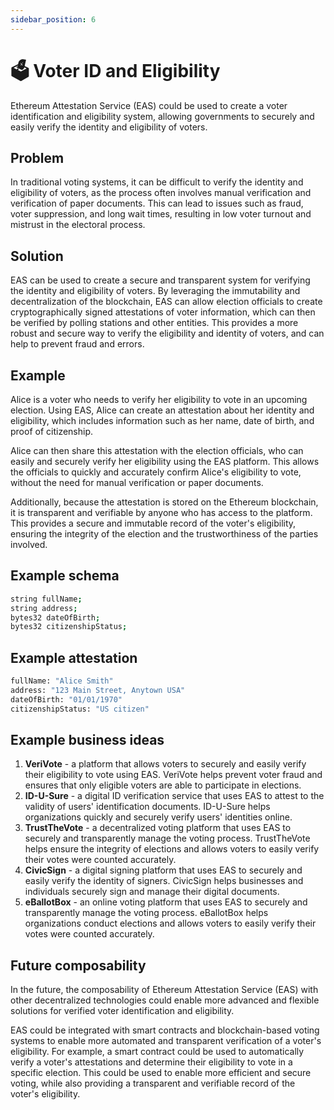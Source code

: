 ```yaml
---
sidebar_position: 6
---
```


# 🗳️ Voter ID and Eligibility 
Ethereum Attestation Service (EAS) could be used to create a voter identification and eligibility system, allowing governments to securely and easily verify the identity and eligibility of voters.

## Problem
In traditional voting systems, it can be difficult to verify the identity and eligibility of voters, as the process often involves manual verification and verification of paper documents. This can lead to issues such as fraud, voter suppression, and long wait times, resulting in low voter turnout and mistrust in the electoral process.

## Solution
EAS can be used to create a secure and transparent system for verifying the identity and eligibility of voters. By leveraging the immutability and decentralization of the blockchain, EAS can allow election officials to create cryptographically signed attestations of voter information, which can then be verified by polling stations and other entities. This provides a more robust and secure way to verify the eligibility and identity of voters, and can help to prevent fraud and errors.

## Example 
Alice is a voter who needs to verify her eligibility to vote in an upcoming election. Using EAS, Alice can create an attestation about her identity and eligibility, which includes information such as her name, date of birth, and proof of citizenship.

Alice can then share this attestation with the election officials, who can easily and securely verify her eligibility using the EAS platform. This allows the officials to quickly and accurately confirm Alice's eligibility to vote, without the need for manual verification or paper documents.

Additionally, because the attestation is stored on the Ethereum blockchain, it is transparent and verifiable by anyone who has access to the platform. This provides a secure and immutable record of the voter's eligibility, ensuring the integrity of the election and the trustworthiness of the parties involved.

## Example schema
```bash
string fullName;
string address;
bytes32 dateOfBirth;
bytes32 citizenshipStatus;
```

## Example attestation
``` bash
fullName: "Alice Smith"
address: "123 Main Street, Anytown USA"
dateOfBirth: "01/01/1970"
citizenshipStatus: "US citizen"

```

## Example business ideas
1. **VeriVote** - a platform that allows voters to securely and easily verify their eligibility to vote using EAS. VeriVote helps prevent voter fraud and ensures that only eligible voters are able to participate in elections.
2. **ID-U-Sure** - a digital ID verification service that uses EAS to attest to the validity of users' identification documents. ID-U-Sure helps organizations quickly and securely verify users' identities online.
3. **TrustTheVote** - a decentralized voting platform that uses EAS to securely and transparently manage the voting process. TrustTheVote helps ensure the integrity of elections and allows voters to easily verify their votes were counted accurately.
4. **CivicSign** - a digital signing platform that uses EAS to securely and easily verify the identity of signers. CivicSign helps businesses and individuals securely sign and manage their digital documents.
5. **eBallotBox** - an online voting platform that uses EAS to securely and transparently manage the voting process. eBallotBox helps organizations conduct elections and allows voters to easily verify their votes were counted accurately.

## Future composability
In the future, the composability of Ethereum Attestation Service (EAS) with other decentralized technologies could enable more advanced and flexible solutions for verified voter identification and eligibility.

EAS could be integrated with smart contracts and blockchain-based voting systems to enable more automated and transparent verification of a voter's eligibility. For example, a smart contract could be used to automatically verify a voter's attestations and determine their eligibility to vote in a specific election. This could be used to enable more efficient and secure voting, while also providing a transparent and verifiable record of the voter's eligibility.
